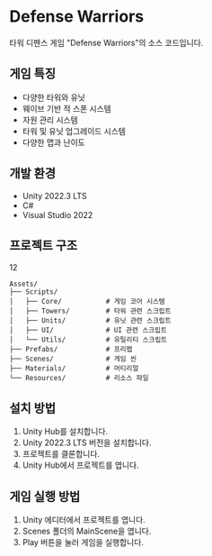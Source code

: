 # Defense Warriors

타워 디펜스 게임 "Defense Warriors"의 소스 코드입니다.

## 게임 특징

- 다양한 타워와 유닛
- 웨이브 기반 적 스폰 시스템
- 자원 관리 시스템
- 타워 및 유닛 업그레이드 시스템
- 다양한 맵과 난이도

## 개발 환경

- Unity 2022.3 LTS
- C#
- Visual Studio 2022

## 프로젝트 구조
12
```
Assets/
├── Scripts/
│   ├── Core/           # 게임 코어 시스템
│   ├── Towers/         # 타워 관련 스크립트
│   ├── Units/          # 유닛 관련 스크립트
│   ├── UI/             # UI 관련 스크립트
│   └── Utils/          # 유틸리티 스크립트
├── Prefabs/            # 프리팹
├── Scenes/             # 게임 씬
├── Materials/          # 머티리얼
└── Resources/          # 리소스 파일
```

## 설치 방법

1. Unity Hub를 설치합니다.
2. Unity 2022.3 LTS 버전을 설치합니다.
3. 프로젝트를 클론합니다.
4. Unity Hub에서 프로젝트를 엽니다.

## 게임 실행 방법

1. Unity 에디터에서 프로젝트를 엽니다.
2. Scenes 폴더의 MainScene을 엽니다.
3. Play 버튼을 눌러 게임을 실행합니다. 